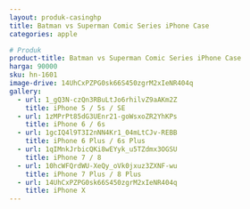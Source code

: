 ```yaml
---
layout: produk-casinghp
title: Batman vs Superman Comic Series iPhone Case
categories: apple

# Produk
product-title: Batman vs Superman Comic Series iPhone Case
harga: 90000
sku: hn-1601
image-drive: 14UhCxPZPG0sk66S450zgrM2xIeNR404q
gallery:
  - url: 1_gQ3N-czQn3RBuLtJo6rhilvZ9aAKm2Z
    title: iPhone 5 / 5s / SE
  - url: 1zMPrPt85dG3UEnr21-goWsxoZR2YhKPs
    title: iPhone 6 / 6s
  - url: 1gcIQ4l9T3I2nNN4Kr1_04mLtCJv-REBB
    title: iPhone 6 Plus / 6s Plus
  - url: 1qIMnkJrbicQKi8wEYyk_u5TZdmx3OGSU
    title: iPhone 7 / 8
  - url: 10hcWFQrdWU-XeQy_oVk0jxuz3ZXNF-wu
    title: iPhone 7 Plus / 8 Plus
  - url: 14UhCxPZPG0sk66S450zgrM2xIeNR404q
    title: iPhone X
---
```

